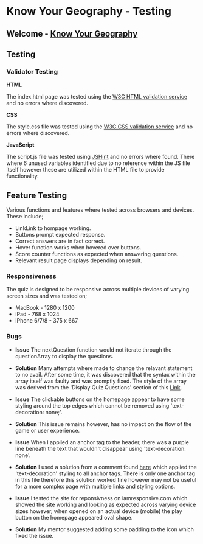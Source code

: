 # Know Your Geography - Testing

## Welcome - [Know Your Geography](https://jamitag.github.io/Know-Your-Geography/)

## Testing

### Validator Testing

__HTML__

The index.html page was tested using the [W3C HTML validation service](https://validator.w3.org/nu/) and no errors where discovered.

__CSS__

The style.css file was tested using the [W3C CSS validation service](https://jigsaw.w3.org/css-validator/) and no errors where discovered.

__JavaScript__

The script.js file was tested using [JSHint](https://jshint.com/) and no errors where found. There where 6 unused variables identified due to no reference within the JS file itself however these are utilized within the HTML file to provide functionality.

## Feature Testing

Various functions and features where tested across browsers and devices. These include;

- LinkLink to hompage working.
- Buttons prompt expected response.
- Correct answers are in fact correct.
- Hover function works when hovered over buttons.
- Score counter functions as expected when answering questions.
- Relevant result page displays depending on result.

### Responsiveness

The quiz is designed to be responsive across multiple devices of varying screen sizes and was tested on;

- MacBook - 1280 x 1200
- iPad	- 768 x 1024
- iPhone 6/7/8 - 375 x 667

### Bugs

- <b>Issue</b>
The nextQuestion function would not iterate through the questionArray to display the questions.

- <b>Solution</b>
Many attempts where made to change the relavant statement to no avail. After some time, it was discovered that the syntax within the array itself was faulty and was promptly fixed. The style of the array was derived from the 'Display Quiz Questions' section of this [Link](https://www.sitepoint.com/simple-javascript-quiz/).

- <b>Issue</b>
The clickable buttons on the homepage appear to have some styling around the top edges which cannot be removed using 'text-decoration: none;'.

- <b>Solution</b>
This issue remains however, has no impact on the flow of the game or user experience.

- <b>Issue</b>
When I applied an anchor tag to the header, there was a purple line beneath the text that wouldn't disappear using 'text-decoration: none'.

- <b>Solution</b>
I used a solution from a comment found [here](https://stackoverflow.com/questions/2789703/remove-blue-underline-from-link) which applied the 'text-decoration' styling to all anchor tags. There is only one anchor tag in this file therefore this solution worked fine however may not be useful for a more complex page with multiple links and styling options.

- <b>Issue</b>
I tested the site for reponsivness on iamresponsive.com which showed the site working and looking as expected across varying device sizes however, when opened on an actual device (mobile) the play button on the homepage appeared oval shape.

- <b>Solution</b>
My mentor suggested adding some padding to the icon which fixed the issue.